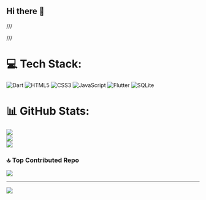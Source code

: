 ## Hi there 👋
///
<!--
**TqLINGpT/TqLINGpT** is a ✨ _special_ ✨ repository because its `README.md` (this file) appears on your GitHub profile.

Here are some ideas to get you started:

- 🔭 I’m currently working on ...
- 🌱 I’m currently learning ...
- 👯 I’m looking to collaborate on ...
- 🤔 I’m looking for help with ...
- 💬 Ask me about ...
- 📫 How to reach me: ...
- 😄 Pronouns: ...
- ⚡ Fun fact: ...
-->
///
# 💻 Tech Stack:
![Dart](https://img.shields.io/badge/dart-%230175C2.svg?style=for-the-badge&logo=dart&logoColor=white) ![HTML5](https://img.shields.io/badge/html5-%23E34F26.svg?style=for-the-badge&logo=html5&logoColor=white) ![CSS3](https://img.shields.io/badge/css3-%231572B6.svg?style=for-the-badge&logo=css3&logoColor=white) ![JavaScript](https://img.shields.io/badge/javascript-%23323330.svg?style=for-the-badge&logo=javascript&logoColor=%23F7DF1E) ![Flutter](https://img.shields.io/badge/Flutter-%2302569B.svg?style=for-the-badge&logo=Flutter&logoColor=white) ![SQLite](https://img.shields.io/badge/sqlite-%2307405e.svg?style=for-the-badge&logo=sqlite&logoColor=white)
# 📊 GitHub Stats:
![](https://github-readme-stats.vercel.app/api?username=TqLINGpT&theme=midnight-purple&hide_border=false&include_all_commits=false&count_private=false)<br/>
![](https://github-readme-streak-stats.herokuapp.com/?user=TqLINGpT&theme=midnight-purple&hide_border=false)<br/>
![](https://github-readme-stats.vercel.app/api/top-langs/?username=TqLINGpT&theme=midnight-purple&hide_border=false&include_all_commits=false&count_private=false&layout=compact)

### 🔝 Top Contributed Repo
![](https://github-contributor-stats.vercel.app/api?username=TqLINGpT&limit=5&theme=dark&combine_all_yearly_contributions=true)

---
[![](https://visitcount.itsvg.in/api?id=TqLINGpT&icon=5&color=0)](https://visitcount.itsvg.in)

<!-- Proudly created with GPRM ( https://gprm.itsvg.in ) -->
